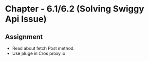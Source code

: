 # Chapter - 6.1/6.2 (Solving Swiggy Api Issue)

## Assignment 
- Read about fetch Post method.
- Use pluge in Cros proxy.io

